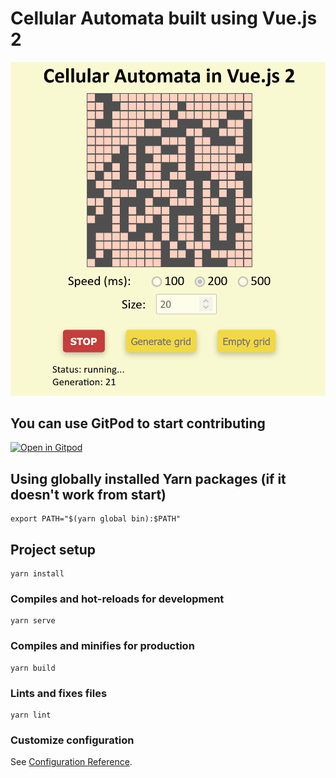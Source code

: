 # Cellular Automata built using Vue.js 2

![Simulation example](readme-files/simulation.gif)

## You can use GitPod to start contributing
[![Open in Gitpod](https://gitpod.io/button/open-in-gitpod.svg)](https://gitpod.io/#https://github.com/xx745/cellular-automaton-vuejs-2)

## Using globally installed Yarn packages (if it doesn't work from start)
```
export PATH="$(yarn global bin):$PATH"
```

## Project setup
```
yarn install
```

### Compiles and hot-reloads for development
```
yarn serve
```

### Compiles and minifies for production
```
yarn build
```

### Lints and fixes files
```
yarn lint
```

### Customize configuration
See [Configuration Reference](https://cli.vuejs.org/config/).
